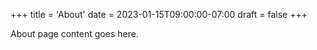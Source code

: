 +++
title = 'About'
date = 2023-01-15T09:00:00-07:00
draft = false
+++

About page content goes here.